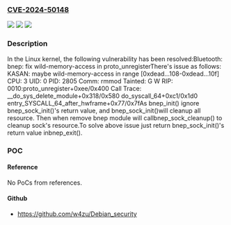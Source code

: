 ### [CVE-2024-50148](https://cve.mitre.org/cgi-bin/cvename.cgi?name=CVE-2024-50148)
![](https://img.shields.io/static/v1?label=Product&message=Linux&color=blue)
![](https://img.shields.io/static/v1?label=Version&message=1da177e4c3f4%3C%20e232728242c4%20&color=brighgreen)
![](https://img.shields.io/static/v1?label=Vulnerability&message=n%2Fa&color=brighgreen)

### Description

In the Linux kernel, the following vulnerability has been resolved:Bluetooth: bnep: fix wild-memory-access in proto_unregisterThere's issue as follows:  KASAN: maybe wild-memory-access in range [0xdead...108-0xdead...10f]  CPU: 3 UID: 0 PID: 2805 Comm: rmmod Tainted: G        W  RIP: 0010:proto_unregister+0xee/0x400  Call Trace:   <TASK>   __do_sys_delete_module+0x318/0x580   do_syscall_64+0xc1/0x1d0   entry_SYSCALL_64_after_hwframe+0x77/0x7fAs bnep_init() ignore bnep_sock_init()'s return value, and bnep_sock_init()will cleanup all resource. Then when remove bnep module will callbnep_sock_cleanup() to cleanup sock's resource.To solve above issue just return bnep_sock_init()'s return value inbnep_exit().

### POC

#### Reference
No PoCs from references.

#### Github
- https://github.com/w4zu/Debian_security

